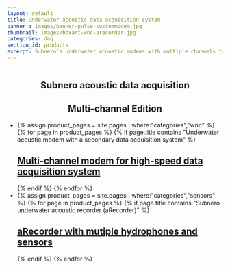 ```yaml
---
layout: default
title: Underwater acoustic data acquisition system
banner : images/banner-pulse-custommodem.jpg
thumbnail: images/boxart-wnc-arecorder.jpg
categories: daq
section_id: products
excerpt: Subnero's underwater acoustic modems with multiple channels for high-speed data acquisition.
---
```


<div class='full tall' style='background-image: url({{site.baseurl}}/{{page.banner}});'>
  <div class='row'>
    <div class='large-12 columns'>
    </div>
  </div>
  <div class='four spacing'></div>
  <div class='four spacing'></div>
</div>

<div class='cGBxoB'>
<section class='bsPRnx'>
    <h1 class='thin' style='text-align: center'>Subnero acoustic data acquisition</h1>
    <div class='eyXpDN'>
        <div class='cmXrEt'>
            <h1 class='thin' style='text-align: center'>Multi-channel Edition</h1>
            <ul class="gfXsQG">
                <li class="fuqHMA">
                    <div class="hOXnHC">
                        {% assign product_pages = site.pages | where:"categories","wnc" %}
                        {% for page in product_pages %}
                        {% if page.title contains "Underwater acoustic modem with a secondary data acquisition system" %}
                        <div class='mod modBlogPost'>
                            <a href="{{site.baseurl}}{{page.url}}"><img alt="" src="{{site.baseurl}}/{{page.thumbnail}}" />
                            <div class='content'>
                            <h2>Multi-channel modem for high-speed data acquisition system</h2>
                            </div>
                            </a>
                        </div>
                        {% endif %}
                        {% endfor %}
                    </div>
                </li>
                <li class="fuqHMA">
                    <div class="hOXnHC">
                        {% assign product_pages = site.pages | where:"categories","sensors" %}
                        {% for page in product_pages %}
                        {% if page.title contains "Subnero underwater acoustic recorder (aRecorder)" %}
                        <div class='mod modBlogPost'>
                            <a href="{{site.baseurl}}{{page.url}}"><img alt="" src="{{site.baseurl}}/{{page.thumbnail}}" />
                            <div class='content'>
                            <h2>aRecorder with mutiple hydrophones and sensors</h2>
                          </div></a>
                        </div>
                        {% endif %}
                        {% endfor %}
                    </div>
                </li>
            </ul>
        </div>
    </div>
</section>
</div>